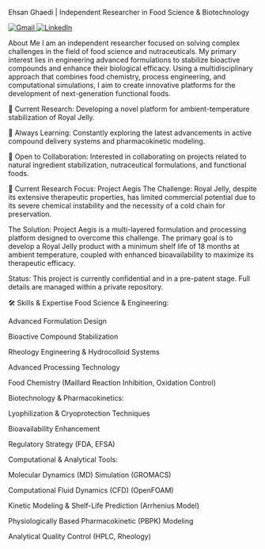 
Ehsan Ghaedi | Independent Researcher in Food Science & Biotechnology
<p align="left">
<a href="mailto:E.Ghaedi.ctc@gmail.com" target="_blank">
<img src="https://img.shields.io/badge/Gmail-D14836?style=for-the-badge&logo=gmail&logoColor=white" alt="Gmail"/>
</a>
<a href="https://www.linkedin.com/in/[linkedin.com/in/ehsan-ghaedi-975b07385](https://www.linkedin.com/in/ehsan-ghaedi-975b07385?utm_source=share&utm_campaign=share_via&utm_content=profile&utm_medium=ios_app)" target="_blank">
<img src="https://img.shields.io/badge/LinkedIn-0077B5?style=for-the-badge&logo=linkedin&logoColor=white" alt="LinkedIn"/>
</a>
</p>

About Me
I am an independent researcher focused on solving complex challenges in the field of food science and nutraceuticals. My primary interest lies in engineering advanced formulations to stabilize bioactive compounds and enhance their biological efficacy. Using a multidisciplinary approach that combines food chemistry, process engineering, and computational simulations, I aim to create innovative platforms for the development of next-generation functional foods.   

🔭 Current Research: Developing a novel platform for ambient-temperature stabilization of Royal Jelly.

🌱 Always Learning: Constantly exploring the latest advancements in active compound delivery systems and pharmacokinetic modeling.

💬 Open to Collaboration: Interested in collaborating on projects related to natural ingredient stabilization, nutraceutical formulations, and functional foods.

🔬 Current Research Focus: Project Aegis
The Challenge: Royal Jelly, despite its extensive therapeutic properties, has limited commercial potential due to its severe chemical instability and the necessity of a cold chain for preservation.   

The Solution: Project Aegis is a multi-layered formulation and processing platform designed to overcome this challenge. The primary goal is to develop a Royal Jelly product with a minimum shelf life of 18 months at ambient temperature, coupled with enhanced bioavailability to maximize its therapeutic efficacy.   

Status: This project is currently confidential and in a pre-patent stage. Full details are managed within a private repository.

🛠️ Skills & Expertise
Food Science & Engineering:

Advanced Formulation Design

Bioactive Compound Stabilization

Rheology Engineering & Hydrocolloid Systems     

Advanced Processing Technology     

Food Chemistry (Maillard Reaction Inhibition, Oxidation Control)    

Biotechnology & Pharmacokinetics:

Lyophilization & Cryoprotection Techniques    

Bioavailability Enhancement    

Regulatory Strategy (FDA, EFSA)    

Computational & Analytical Tools:

Molecular Dynamics (MD) Simulation (GROMACS)    

Computational Fluid Dynamics (CFD) (OpenFOAM)    

Kinetic Modeling & Shelf-Life Prediction (Arrhenius Model)    

Physiologically Based Pharmacokinetic (PBPK) Modeling    

Analytical Quality Control (HPLC, Rheology)    

